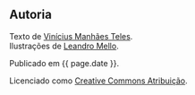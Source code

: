 ## Autoria ##

Texto de [Vinícius Manhães Teles][vini].  
Ilustrações de [Leandro Mello][leandro].

Publicado em {{ page.date }}.

Licenciado como [Creative Commons Atribuição][cca].

[vini]:				http://viniciusteles.com.br
[leandro]:          http://improveit.com.br/empresa/leandro
[cca]:              http://creativecommons.org/licenses/by/3.0/deed.pt_BR
[ccapng]:           /images/cc.png